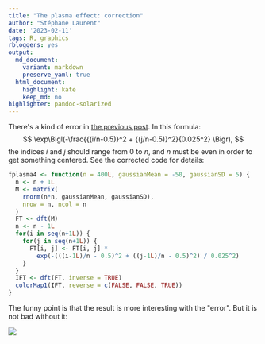 ```yaml
---
title: "The plasma effect: correction"
author: "Stéphane Laurent"
date: '2023-02-11'
tags: R, graphics
rbloggers: yes
output:
  md_document:
    variant: markdown
    preserve_yaml: true
  html_document:
    highlight: kate
    keep_md: no
highlighter: pandoc-solarized
---
```


There's a kind of error in [the previous
post](https://laustep.github.io/stlahblog/posts/plasmaFourier.html). In
this formula: $$
\exp\Bigl(-\frac{{(i/n-0.5)}^2 + {(j/n-0.5)}^2}{0.025^2} \Bigr),
$$ the indices $i$ and $j$ should range from $0$ to $n$, and $n$ must be
even in order to get something centered. See the corrected code for
details:

``` r
fplasma4 <- function(n = 400L, gaussianMean = -50, gaussianSD = 5) {
  n <- n + 1L
  M <- matrix(
    rnorm(n*n, gaussianMean, gaussianSD), 
    nrow = n, ncol = n
  )
  FT <- dft(M)
  n <- n - 1L
  for(i in seq(n+1L)) {
    for(j in seq(n+1L)) {
      FT[i, j] <- FT[i, j] * 
        exp(-(((i-1L)/n - 0.5)^2 + ((j-1L)/n - 0.5)^2) / 0.025^2)
    }
  }
  IFT <- dft(FT, inverse = TRUE)
  colorMap1(IFT, reverse = c(FALSE, FALSE, TRUE))
}
```

The funny point is that the result is more interesting with the "error".
But it is not bad without it:

![](./figures/plasmaFourier_fixed.gif)
